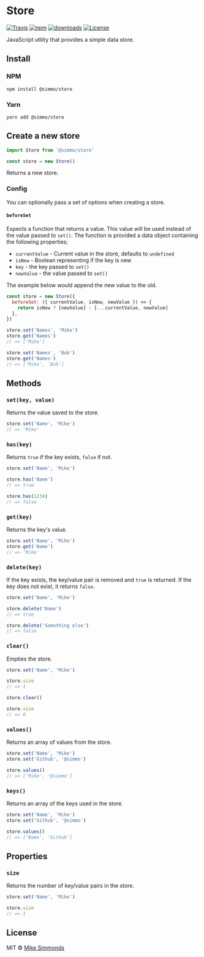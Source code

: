 # Store

[![Travis][img-travis]][url-travis] [![npm][img-npm]][url-npm] [![downloads][img-downloads]][url-npm] [![License][img-license]][url-license]

[img-travis]: https://img.shields.io/travis/com/simmo/store.svg?style=flat-square
[url-travis]: https://travis-ci.com/simmo/store
[img-npm]: https://img.shields.io/npm/v/@simmo/store.svg?style=flat-square
[url-npm]: https://npmjs.org/package/@simmo/store
[img-license]: https://img.shields.io/badge/license-MIT-blue.svg?style=flat-square
[url-license]: https://github.com/simmo/store/blob/master/LICENSE
[img-downloads]: https://img.shields.io/npm/dm/@simmo/store.svg?style=flat-square

JavaScript utility that provides a simple data store.

## Install

### NPM

`npm install @simmo/store`

### Yarn

`yarn add @simmo/store`

## Create a new store

```javascript
import Store from '@simmo/store'

const store = new Store()
```

Returns a new store.

### Config

You can optionally pass a set of options when creating a store.

#### `beforeSet`

Expects a function that returns a value. This value will be used instead of the value passed to `set()`. The function is provided a data object containing the following properties;

- `currentValue` - Current value in the store, defaults to `undefined`
- `isNew` - Boolean representing if the key is new
- `key` - the key passed to `set()`
- `newValue` - the value passed to `set()`

The example below would append the new value to the old.

```javascript
const store = new Store({
  beforeSet: ({ currentValue, isNew, newValue }) => {
    return isNew ? [newValue] : [...currentValue, newValue]
  },
})

store.set('Names', 'Mike')
store.get('Names')
// => ['Mike']

store.set('Names', 'Bob')
store.get('Names')
// => ['Mike', 'Bob']
```

## Methods

### `set(key, value)`

Returns the value saved to the store.

```javascript
store.set('Name', 'Mike')
// => 'Mike'
```

### `has(key)`

Returns `true` if the key exists, `false` if not.

```javascript
store.set('Name', 'Mike')

store.has('Name')
// => true

store.has(1234)
// => false
```

### `get(key)`

Returns the key's value.

```javascript
store.set('Name', 'Mike')
store.get('Name')
// => 'Mike'
```

### `delete(key)`

If the key exists, the key/value pair is removed and `true` is returned. If the key does not exist, it returns `false`.

```javascript
store.set('Name', 'Mike')

store.delete('Name')
// => true

store.delete('Something else')
// => false
```

### `clear()`

Empties the store.

```javascript
store.set('Name', 'Mike')

store.size
// => 1

store.clear()

store.size
// => 0
```

### `values()`

Returns an array of values from the store.

```javascript
store.set('Name', 'Mike')
store.set('Github', '@simmo')

store.values()
// => ['Mike', '@simmo']
```

### `keys()`

Returns an array of the keys used in the store.

```javascript
store.set('Name', 'Mike')
store.set('Github', '@simmo')

store.values()
// => ['Name', 'Github']
```

## Properties

### `size`

Returns the number of key/value pairs in the store.

```javascript
store.set('Name', 'Mike')

store.size
// => 1
```

## License

MIT © [Mike Simmonds](https://simmo.me)
